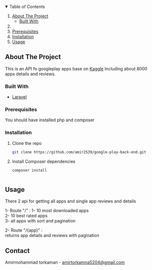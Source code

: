 <!-- TABLE OF CONTENTS -->
<details open="open">
  <summary>Table of Contents</summary>
  <ol>
    <li>
      <a href="#about-the-project">About The Project</a>
      <ul>
        <li><a href="#built-with">Built With</a></li>
      </ul>
    </li>
    <li
      <ul>
        <li><a href="#prerequisites">Prerequisites</a></li>
        <li><a href="#installation">Installation</a></li>
      </ul>
    </li>
    <li><a href="#usage">Usage</a></li>
  </ol>
</details>



<!-- ABOUT THE PROJECT -->
## About The Project


This is an API fo googleplay apps base on [Kaggle](https://www.kaggle.com/lava18/google-play-store-apps?select=googleplaystore_user_reviews.csv)
Including about 8000 apps details and reviews.

### Built With

* [Laravel](https://laravel.com)


### Prerequisites

You should have installed php and composer

### Installation

1. Clone the repo
   ```sh
   git clone https://github.com/amir2539/google-play-back-end.git
   ```
2. Install Composer dependencies
   ```sh
   composer install



<!-- USAGE EXAMPLES -->
## Usage

There 2 api for getting all apps and single app reviews and details

1- Route "/" : 
1- 10 most downloaded apps <br/>
2- 10 best rated apps<br/>
3- all apps with sort and pagination


2- Route "/{app}" : <br/>
returns app details and reviews with pagination


<!-- CONTACT -->
## Contact

Amirmohammad torkaman - amirtorkamna5204@gmail.com

